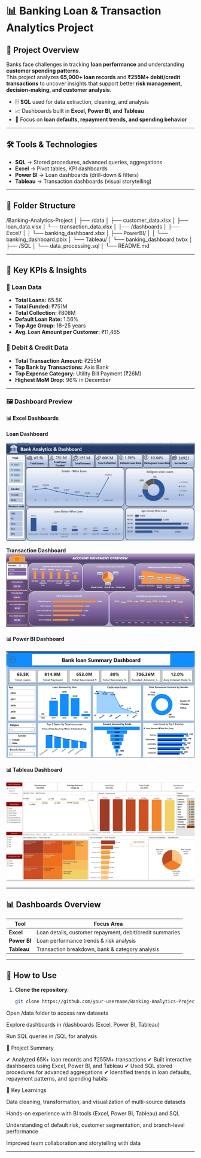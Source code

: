 # 📊 Banking Loan & Transaction Analytics Project

## 📌 Project Overview
Banks face challenges in tracking **loan performance** and understanding **customer spending patterns**.  
This project analyzes **65,000+ loan records** and **₹255M+ debit/credit transactions** to uncover insights that support better **risk management, decision-making, and customer analysis**.

- 🗄 **SQL** used for data extraction, cleaning, and analysis  
- 📈 Dashboards built in **Excel, Power BI, and Tableau**  
- 🎯 Focus on **loan defaults, repayment trends, and spending behavior**

---

## 🛠 Tools & Technologies
- **SQL** → Stored procedures, advanced queries, aggregations
- **Excel** → Pivot tables, KPI dashboards
- **Power BI** → Loan dashboards (drill-down & filters)
- **Tableau** → Transaction dashboards (visual storytelling)

---

## 📂 Folder Structure



/Banking-Analytics-Project
│
├── /data
│ ├── customer_data.xlsx
│ ├── loan_data.xlsx
│ └── transaction_data.xlsx
│
├── /dashboards
│ ├── Excel/
│ │ └── banking_dashboard.xlsx
│ ├── PowerBI/
│ │ └── banking_dashboard.pbix
│ └── Tableau/
│ └── banking_dashboard.twbx
│
├── /SQL
│ └── data_processing.sql
│
└── README.md


---

## 📑 Key KPIs & Insights

### 🔹 Loan Data
- **Total Loans:** 65.5K  
- **Total Funded:** ₹751M  
- **Total Collection:** ₹808M  
- **Default Loan Rate:** 1.56%  
- **Top Age Group:** 18–25 years  
- **Avg. Loan Amount per Customer:** ₹11,465  

### 🔹 Debit & Credit Data
- **Total Transaction Amount:** ₹255M  
- **Top Bank by Transactions:** Axis Bank  
- **Top Expense Category:** Utility Bill Payment (₹26M)  
- **Highest MoM Drop:** 96% in December  

---

### 🖼️ Dashboard Preview

#### 📊 Excel Dashboards  

**Loan Dashboard**  

![Loan Dashboard](Dashboards.JPG/Banking_Loan_Excel_dashboard.jpg)  

**Transaction Dashboard**  
![Transaction Dashboard](Dashboards.JPG/Banking_Transaction_Excel_dashboard.jpg)  

#### 📊 Power BI Dashboard  
![Power BI Dashboard](Dashboards.JPG/powerbi_dashboard.jpg)  

#### 📊 Tableau Dashboard  
![Tableau Dashboard](Dashboards.JPG/tableau_dashboard.jpg)  





---

## 📊 Dashboards Overview

| Tool     | Focus Area                                      |
|----------|--------------------------------------------------|
| **Excel**    | Loan details, customer repayment, debit/credit summaries |
| **Power BI** | Loan performance trends & risk analysis      |
| **Tableau**  | Transaction breakdown, bank & category analysis |

---

## 🚀 How to Use

1. **Clone the repository**:
   ```bash
   git clone https://github.com/your-username/Banking-Analytics-Project.git


Open /data folder to access raw datasets

Explore dashboards in /dashboards (Excel, Power BI, Tableau)

Run SQL queries in /SQL for analysis

📌 Project Summary

✔ Analyzed 65K+ loan records and ₹255M+ transactions
✔ Built interactive dashboards using Excel, Power BI, and Tableau
✔ Used SQL stored procedures for advanced aggregations
✔ Identified trends in loan defaults, repayment patterns, and spending habits

🎯 Key Learnings

Data cleaning, transformation, and visualization of multi-source datasets

Hands-on experience with BI tools (Excel, Power BI, Tableau) and SQL

Understanding of default risk, customer segmentation, and branch-level performance

Improved team collaboration and storytelling with data


---

